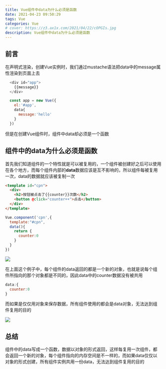 ```yaml
---
title: Vue组件中data为什么必须是函数
date: 2021-04-23 09:50:29
tags: Vue
categories: Vue
# cover: https://z3.ax1x.com/2021/04/22/cOPGIs.jpg 
description: Vue组件中data为什么必须是函数
---
```


## 前言

在声明式渲染，创建Vue实例时，我们通过mustache语法把data中的message属性渲染到页面上去
<!--more-->
```js
  <div id="app">
    {{message}} 
  </div>

  const app = new Vue({
    el:'#app',
    data{
      message:'hello'
    }
  }) 
```

但是在创建Vue组件时，组件中data却必须是一个函数

## 组件中的data为什么必须是函数

首先我们知道组件的一个特性就是可以被复用的，一个组件被创建好之后可以使用在各个地方，而每个组件内部的**data**数据应该是互不影响的，所以组件每被复用一次，data的数据就应该被复制一次


```html
<template id="cpn">
  <div>
    <h2>按钮被点击了{{counter}}次数</h2>
	<button @click="counter++">点击</button>
  </div>
</template>
```

```js
Vue.component('cpn',{
  template:"#cpn",
  data(){
    return {
      counter:0
    }
  }
})
```

![](https://z3.ax1x.com/2021/04/23/cOaHbT.png)

在上面这个例子中，每个组件的data返回的都是一个新的对象，也就是说每个组件所指向的那个对象都是不同的，因此data中的counter数据没有被共用

```js
data:{
  counter:0
}
```

而如果是仅仅用对象来保存数据，所有组件使用的都会是data对象，无法达到组件复用的目的

![](https://z3.ax1x.com/2021/04/23/cOdpKx.png)



## 总结

组件中的data写成一个函数，数据以对象的形式返回，这样每复用一次组件，都会返回一个新的对象，每个组件指向的内存空间是不一样的，而如果data仅仅以对象的形式创建，所有组件实例共用一份data，无法达到组件复用的目的
